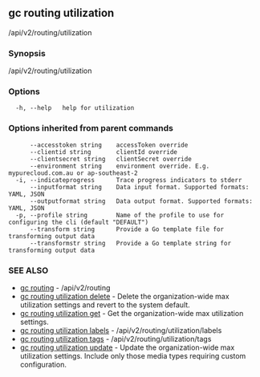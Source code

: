 ## gc routing utilization

/api/v2/routing/utilization

### Synopsis

/api/v2/routing/utilization

### Options

```
  -h, --help   help for utilization
```

### Options inherited from parent commands

```
      --accesstoken string    accessToken override
      --clientid string       clientId override
      --clientsecret string   clientSecret override
      --environment string    environment override. E.g. mypurecloud.com.au or ap-southeast-2
  -i, --indicateprogress      Trace progress indicators to stderr
      --inputformat string    Data input format. Supported formats: YAML, JSON
      --outputformat string   Data output format. Supported formats: YAML, JSON
  -p, --profile string        Name of the profile to use for configuring the cli (default "DEFAULT")
      --transform string      Provide a Go template file for transforming output data
      --transformstr string   Provide a Go template string for transforming output data
```

### SEE ALSO

* [gc routing](gc_routing.html)	 - /api/v2/routing
* [gc routing utilization delete](gc_routing_utilization_delete.html)	 - Delete the organization-wide max utilization settings and revert to the system default.
* [gc routing utilization get](gc_routing_utilization_get.html)	 - Get the organization-wide max utilization settings.
* [gc routing utilization labels](gc_routing_utilization_labels.html)	 - /api/v2/routing/utilization/labels
* [gc routing utilization tags](gc_routing_utilization_tags.html)	 - /api/v2/routing/utilization/tags
* [gc routing utilization update](gc_routing_utilization_update.html)	 - Update the organization-wide max utilization settings.  Include only those media types requiring custom configuration.


